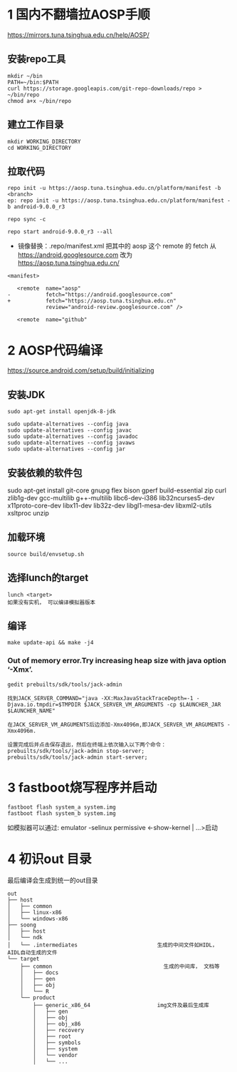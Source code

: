 # 1 国内不翻墙拉AOSP手顺
https://mirrors.tuna.tsinghua.edu.cn/help/AOSP/
## 安装repo工具
```
mkdir ~/bin
PATH=~/bin:$PATH
curl https://storage.googleapis.com/git-repo-downloads/repo > ~/bin/repo
chmod a+x ~/bin/repo
```
## 建立工作目录
```
mkdir WORKING_DIRECTORY
cd WORKING_DIRECTORY
```
## 拉取代码
```
repo init -u https://aosp.tuna.tsinghua.edu.cn/platform/manifest -b <branch>
ep: repo init -u https://aosp.tuna.tsinghua.edu.cn/platform/manifest -b android-9.0.0_r3

repo sync -c

repo start android-9.0.0_r3 --all
```
* 镜像替换：.repo/manifest.xml 把其中的 aosp 这个 remote 的 fetch 从 https://android.googlesource.com 改为 https://aosp.tuna.tsinghua.edu.cn/
```
<manifest>

   <remote  name="aosp"
-           fetch="https://android.googlesource.com"
+           fetch="https://aosp.tuna.tsinghua.edu.cn"
            review="android-review.googlesource.com" />

   <remote  name="github"
```
# 2 AOSP代码编译
https://source.android.com/setup/build/initializing
## 安装JDK
```
sudo apt-get install openjdk-8-jdk

sudo update-alternatives --config java  
sudo update-alternatives --config javac
sudo update-alternatives --config javadoc
sudo update-alternatives --config javaws
sudo update-alternatives --config jar
```
## 安装依赖的软件包
sudo apt-get install git-core gnupg flex bison gperf build-essential zip curl zlib1g-dev gcc-multilib g++-multilib libc6-dev-i386 lib32ncurses5-dev x11proto-core-dev libx11-dev lib32z-dev libgl1-mesa-dev libxml2-utils xsltproc unzip
## 加载环境 
```
source build/envsetup.sh
```
## 选择lunch的target 
```
lunch <target>
如果没有实机， 可以编译模拟器版本
```
## 编译
```
make update-api && make -j4
```
### Out of memory error.Try increasing heap size with java option ‘-Xmx<size>’. 
```
gedit prebuilts/sdk/tools/jack-admin 

找到JACK_SERVER_COMMAND="java -XX:MaxJavaStackTraceDepth=-1 -Djava.io.tmpdir=$TMPDIR $JACK_SERVER_VM_ARGUMENTS -cp $LAUNCHER_JAR $LAUNCHER_NAME" 

在JACK_SERVER_VM_ARGUMENTS后边添加-Xmx4096m,即JACK_SERVER_VM_ARGUMENTS -Xmx4096m. 

设置完成后并点击保存退出，然后在终端上依次输入以下两个命令：
prebuilts/sdk/tools/jack-admin stop-server;
prebuilts/sdk/tools/jack-admin start-server;
```
# 3 fastboot烧写程序并启动
```
fastboot flash system_a system.img
fastboot flash system_b system.img
```
如模拟器可以通过: emulator  -selinux permissive <-show-kernel | ...>启动

# 4 初识out 目录
最后编译会生成到统一的out目录
```
out
├── host
│   ├── common
│   ├── linux-x86
│   └── windows-x86
├── soong
│   ├── host
│   └── ndk
│   └── .intermediates                         生成的中间文件如HIDL， AIDL自动生成的文件
└── target
    ├── common                                   生成的中间库， 文档等
    │   ├── docs
    │   ├── gen
    │   ├── obj
    │   └── R
    └── product
        ├── generic_x86_64                     img文件及最后生成库
        │   ├── gen
        │   ├── obj
        │   ├── obj_x86
        │   ├── recovery
        │   ├── root
        │   ├── symbols
        │   ├── system
        │   └── vendor
        │   └── ...
```
